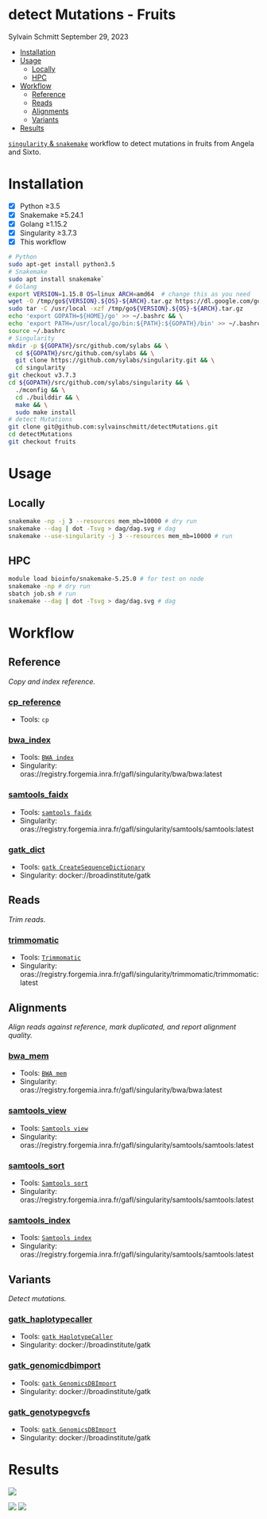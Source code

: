 detect Mutations - Fruits
================
Sylvain Schmitt
September 29, 2023

- [Installation](#installation)
- [Usage](#usage)
  - [Locally](#locally)
  - [HPC](#hpc)
- [Workflow](#workflow)
  - [Reference](#reference)
  - [Reads](#reads)
  - [Alignments](#alignments)
  - [Variants](#variants)
- [Results](#results)

[`singularity` &
`snakemake`](https://github.com/sylvainschmitt/snakemake_singularity)
workflow to detect mutations in fruits from Angela and Sixto.

# Installation

- [x] Python ≥3.5
- [x] Snakemake ≥5.24.1
- [x] Golang ≥1.15.2
- [x] Singularity ≥3.7.3
- [x] This workflow

``` bash
# Python
sudo apt-get install python3.5
# Snakemake
sudo apt install snakemake`
# Golang
export VERSION=1.15.8 OS=linux ARCH=amd64  # change this as you need
wget -O /tmp/go${VERSION}.${OS}-${ARCH}.tar.gz https://dl.google.com/go/go${VERSION}.${OS}-${ARCH}.tar.gz && \
sudo tar -C /usr/local -xzf /tmp/go${VERSION}.${OS}-${ARCH}.tar.gz
echo 'export GOPATH=${HOME}/go' >> ~/.bashrc && \
echo 'export PATH=/usr/local/go/bin:${PATH}:${GOPATH}/bin' >> ~/.bashrc && \
source ~/.bashrc
# Singularity
mkdir -p ${GOPATH}/src/github.com/sylabs && \
  cd ${GOPATH}/src/github.com/sylabs && \
  git clone https://github.com/sylabs/singularity.git && \
  cd singularity
git checkout v3.7.3
cd ${GOPATH}/src/github.com/sylabs/singularity && \
  ./mconfig && \
  cd ./builddir && \
  make && \
  sudo make install
# detect Mutations
git clone git@github.com:sylvainschmitt/detectMutations.git
cd detectMutations
git checkout fruits
```

# Usage

## Locally

``` bash
snakemake -np -j 3 --resources mem_mb=10000 # dry run
snakemake --dag | dot -Tsvg > dag/dag.svg # dag
snakemake --use-singularity -j 3 --resources mem_mb=10000 # run
```

## HPC

``` bash
module load bioinfo/snakemake-5.25.0 # for test on node
snakemake -np # dry run
sbatch job.sh # run
snakemake --dag | dot -Tsvg > dag/dag.svg # dag
```

# Workflow

## Reference

*Copy and index reference.*

### [cp_reference](https://github.com/sylvainschmitt/detectMutations/blob/fruits/rules/cp_reference.py)

- Tools: `cp`

### [bwa_index](https://github.com/sylvainschmitt/detectMutations/blob/fruits/rules/bwa_index.py)

- Tools: [`BWA index`](http://bio-bwa.sourceforge.net/bwa.shtml)
- Singularity:
  oras://registry.forgemia.inra.fr/gafl/singularity/bwa/bwa:latest

### [samtools_faidx](https://github.com/sylvainschmitt/detectMutations/blob/fruits/rules/samtools_faidx.py)

- Tools:
  [`samtools faidx`](http://www.htslib.org/doc/samtools-faidx.html)
- Singularity:
  oras://registry.forgemia.inra.fr/gafl/singularity/samtools/samtools:latest

### [gatk_dict](https://github.com/sylvainschmitt/detectMutations/blob/fruits/rules/gatk_dict.py)

- Tools:
  [`gatk CreateSequenceDictionary`](https://gatk.broadinstitute.org/hc/en-us/articles/360037422891-CreateSequenceDictionary-Picard-)
- Singularity: docker://broadinstitute/gatk

## Reads

*Trim reads.*

### [trimmomatic](https://github.com/sylvainschmitt/detectMutations/blob/fruits/rules/trimmomatic.py)

- Tools:
  [`Trimmomatic`](http://www.usadellab.org/cms/uploads/supplementary/Trimmomatic/TrimmomaticManual_V0.32.pdf)
- Singularity:
  oras://registry.forgemia.inra.fr/gafl/singularity/trimmomatic/trimmomatic:latest

## Alignments

*Align reads against reference, mark duplicated, and report alignment
quality.*

### [bwa_mem](https://github.com/sylvainschmitt/detectMutations/blob/fruits/rules/bwa_mem.py)

- Tools: [`BWA mem`](http://bio-bwa.sourceforge.net/bwa.shtml)
- Singularity:
  oras://registry.forgemia.inra.fr/gafl/singularity/bwa/bwa:latest

### [samtools_view](https://github.com/sylvainschmitt/detectMutations/blob/fruits/rules/samtools_view.py)

- Tools: [`Samtools view`](http://www.htslib.org/doc/samtools-view.html)
- Singularity:
  oras://registry.forgemia.inra.fr/gafl/singularity/samtools/samtools:latest

### [samtools_sort](https://github.com/sylvainschmitt/detectMutations/blob/fruits/rules/samtools_sort.py)

- Tools: [`Samtools sort`](http://www.htslib.org/doc/samtools-sort.html)
- Singularity:
  oras://registry.forgemia.inra.fr/gafl/singularity/samtools/samtools:latest

### [samtools_index](https://github.com/sylvainschmitt/detectMutations/blob/fruits/rules/samtools_index.py)

- Tools:
  [`Samtools index`](http://www.htslib.org/doc/samtools-index.html)
- Singularity:
  oras://registry.forgemia.inra.fr/gafl/singularity/samtools/samtools:latest

## Variants

*Detect mutations.*

### [gatk_haplotypecaller](https://github.com/sylvainschmitt/detectMutations/blob/fruits/rules/gatk_haplotypecaller.py)

- Tools:
  [`gatk HaplotypeCaller`](https://gatk.broadinstitute.org/hc/en-us/articles/360037052812-MarkDuplicates-Picard-)
- Singularity: docker://broadinstitute/gatk

### [gatk_genomicdbimport](https://github.com/sylvainschmitt/detectMutations/blob/fruits/rules/gatk_genomicdbimport.py)

- Tools:
  [`gatk GenomicsDBImport`](https://gatk.broadinstitute.org/hc/en-us/articles/360037052812-MarkDuplicates-Picard-)
- Singularity: docker://broadinstitute/gatk

### [gatk_genotypegvcfs](https://github.com/sylvainschmitt/detectMutations/blob/fruits/rules/ggatk_genotypegvcfs.py)

- Tools:
  [`gatk GenomicsDBImport`](https://gatk.broadinstitute.org/hc/en-us/articles/360037052812-MarkDuplicates-Picard-)
- Singularity: docker://broadinstitute/gatk

# Results

![](README_files/figure-gfm/dp-1.png)<!-- -->

![](README_files/figure-gfm/angela-1.png)<!-- -->
![](README_files/figure-gfm/sixto-1.png)<!-- -->
